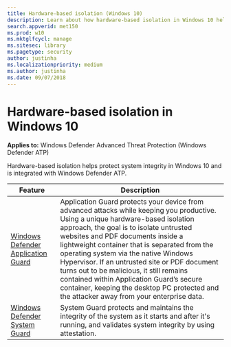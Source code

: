 ```yaml
---
title: Hardware-based isolation (Windows 10)
description: Learn about how hardware-based isolation in Windows 10 helps to combat malware.
search.appverid: met150
ms.prod: w10
ms.mktglfcycl: manage
ms.sitesec: library
ms.pagetype: security
author: justinha
ms.localizationpriority: medium
ms.author: justinha
ms.date: 09/07/2018
---
```


# Hardware-based isolation in Windows 10

**Applies to:** Windows Defender Advanced Threat Protection (Windows Defender ATP)

Hardware-based isolation helps protect system integrity in Windows 10 and is integrated with Windows Defender ATP. 

| Feature | Description |
|------------|-------------|
| [Windows Defender Application Guard](../windows-defender-application-guard/wd-app-guard-overview.md) | Application Guard protects your device from advanced attacks while keeping you productive. Using a unique hardware-based isolation approach, the goal is to isolate untrusted websites and PDF documents inside a lightweight container that is separated from the operating system via the native Windows Hypervisor. If an untrusted site or PDF document turns out to be malicious, it still remains contained within Application Guard’s secure container, keeping the desktop PC protected and the attacker away from your enterprise data. |
| [Windows Defender System Guard](how-hardware-based-containers-help-protect-windows.md) | System Guard protects and maintains the integrity of the system as it starts and after it's running, and validates system integrity by using attestation.  |




